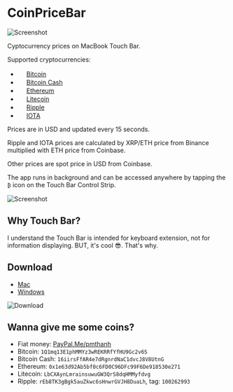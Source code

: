 # CoinPriceBar

![Screenshot](https://github.com/T-Pham/CoinPriceBar/blob/master/Screenshots/screenshot.png?raw=true)

Cyptocurrency prices on MacBook Touch Bar.

Supported cryptocurrencies:

- <img src="https://github.com/cjdowner/cryptocurrency-icons/blob/master/32/color/btc.png?raw=true" width="16px"/> [Bitcoin](https://support.binance.com/hc/en-us/articles/115000494172)
- <img src="https://github.com/theantnest/Bitcoin-Cash-Green-Art/blob/master/BCC%20Round%20Icon/BCC%20Round%20Icon%20RGBA%20(128px%20Favicon).png?raw=true" width="16px"/> [Bitcoin Cash](https://support.binance.com/hc/en-us/articles/115000922291)
- <img src="https://github.com/cjdowner/cryptocurrency-icons/blob/master/32/color/eth.png?raw=true" width="16px"/> [Ethereum](https://support.binance.com/hc/en-us/articles/115000499311)
- <img src="https://github.com/cjdowner/cryptocurrency-icons/blob/master/32/color/ltc.png?raw=true" width="16px"/> [Litecoin](https://support.binance.com/hc/en-us/articles/115000499011)
- <img src="https://github.com/cjdowner/cryptocurrency-icons/blob/master/32/color/xrp.png?raw=true" width="16px"/> [Ripple](https://support.binance.com/hc/en-us/articles/115002544232)
- <img src="https://github.com/cjdowner/cryptocurrency-icons/blob/master/32/color/miota.png?raw=true" width="16px"/> [IOTA](https://support.binance.com/hc/en-us/articles/115001835032)

Prices are in USD and updated every 15 seconds.

Ripple and IOTA prices are calculated by XRP/ETH price from Binance multiplied with ETH price from Coinbase.

Other prices are spot price in USD from Coinbase.

The app runs in background and can be accessed anywhere by tapping the `₿` icon on the Touch Bar Control Strip.

![Screenshot](https://github.com/T-Pham/CoinPriceBar/blob/master/Screenshots/record.gif?raw=true)

## Why Touch Bar?

I understand the Touch Bar is intended for keyboard extension, not for information displaying. BUT, it's cool 😎. That's why.

## Download

- [Mac](https://github.com/T-Pham/CoinPriceBar/releases/download/1.2/CoinPriceBar.app.zip)
- [Windows](http://thecatapi.com/api/images/get?format=src&type=gif)

![Download](https://img.shields.io/github/downloads/T-Pham/CoinPriceBar/total.svg?style=flat-square&label=&colorA=000000&colorB=000000)

## Wanna give me some coins?

- Fiat money:		[PayPal.Me/pmthanh](https://www.paypal.me/pmthanh)
- Bitcoin:		`1Q1mq13E1phMMYz3wREKRRfYfHU9Gc2v6S`
- Bitcoin Cash:	`16iirsFfAR4e7dRgnrdNaC1dvcJ8V8UtnG`
- Ethereum:		`0x1e63d92Ab5bf0c6FD0C96DFc99F6De918530e271`
- Litecoin:		`LbCXAynLmrainsuwuGW3QrS8dqHMMyfdvg`
- Ripple:			`rEb8TK3gBgk5auZkwc6sHnwrGVJH8DuaLh`, tag: `100262993`
